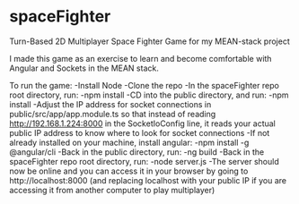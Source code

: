 # spaceFighter
Turn-Based 2D Multiplayer Space Fighter Game for my MEAN-stack project

I made this game as an exercise to learn and become comfortable with Angular and Sockets in the MEAN stack.

To run the game:
  -Install Node
  -Clone the repo
  -In the spaceFighter repo root directory, run:
    -npm install
  -CD into the public directory, and run:
    -npm install
  -Adjust the IP address for socket connections in public/src/app/app.module.ts so that instead of reading http://192.168.1.224:8000 in the SocketIoConfig line, it reads your actual public IP address to know where to look for socket connections
  -If not already installed on your machine, install angular:
    -npm install -g @angular/cli
  -Back in the public directory, run:
    -ng build
  -Back in the spaceFighter repo root directory, run:
    -node server.js
  -The server should now be online and you can access it in your browser by going to http://localhost:8000 (and replacing localhost with your public IP if you are accessing it from another computer to play multiplayer)
